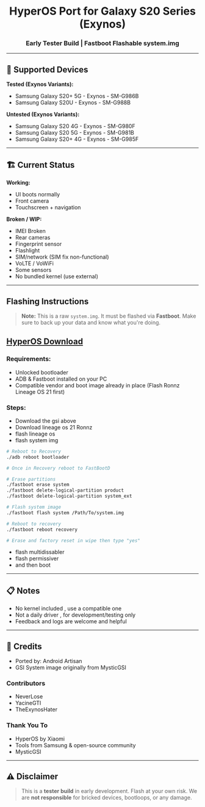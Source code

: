 
<h1 align="center">HyperOS Port for Galaxy S20 Series (Exynos)</h1>
<h3 align="center">Early Tester Build | Fastboot Flashable system.img</h3>

---

## 📱 Supported Devices

**Tested (Exynos Variants):**
- Samsung Galaxy S20+ 5G - Exynos - SM-G986B
- Samsung Galaxy S20U - Exynos - SM-G988B

**Untested (Exynos Variants):**
- Samsung Galaxy S20 4G - Exynos - SM-G980F
- Samsung Galaxy S20 5G - Exynos - SM-G981B
- Samsung Galaxy S20+ 4G - Exynos - SM-G985F
---

## 🏗 Current Status

**Working:**
- UI boots normally  
- Front camera  
- Touchscreen + navigation  

**Broken / WIP:**
- IMEI Broken
- Rear cameras  
- Fingerprint sensor  
- Flashlight  
- SIM/network (SIM fix non-functional)  
- VoLTE / VoWiFi  
- Some sensors  
- No bundled kernel (use external)  

---

##  Flashing Instructions

> **Note:** This is a raw `system.img`. It must be flashed via **Fastboot**. Make sure to back up your data and know what you're doing.

## [HyperOS Download](https://drive.usercontent.google.com/download?id=1evFw-23jmfMp_prehsbECpYtNo04d7L6&export=download&authuser=9)

### Requirements:
- Unlocked bootloader  
- ADB & Fastboot installed on your PC  
- Compatible vendor and boot image already in place  (Flash Ronnz Lineage OS 21 first)

### Steps:
- Download the gsi above
- Download lineage os 21 Ronnz
- flash lineage os
- flash system img

```bash
# Reboot to Recovery
./adb reboot bootloader

# Once in Recovery reboot to FastBootD

# Erase partitions
./fastboot erase system
./fastboot delete-logical-partition product
./fastboot delete-logical-partition system_ext

# Flash system image
./fastboot flash system /Path/To/system.img

# Reboot to recovery
./fastboot reboot recovery

# Erase and factory reset in wipe then type "yes"
```
- flash multidissabler
- flash permissiver
- and then boot

---

## 📋 Notes

- No kernel included , use a compatible one  
- Not a daily driver , for development/testing only  
- Feedback and logs are welcome and helpful  

---

## 👥 Credits

- Ported by: Android Artisan
- GSI System image originally from MysticGSI
  
### Contributors
- NeverLose
- YacineGTI
- TheExynosHater

### Thank You To
- HyperOS by Xiaomi  
- Tools from Samsung & open-source community
- MysticGSI

---

## ⚠️ Disclaimer

> This is a **tester build** in early development. Flash at your own risk. We are **not responsible** for bricked devices, bootloops, or any damage.
